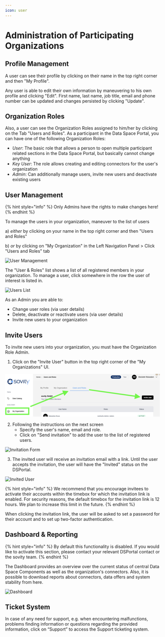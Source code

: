 ```yaml
---
icon: user
---
```


# Administration of Participating Organizations

## Profile Management

A user can see their profile by clicking on their name in the top right corner and then "My Profile".

Any user is able to edit their own information by maneuvering to his own profile and clicking "Edit".
First name, last name, job title, email and phone number can be updated and changes persisted by clicking "Update".

## Organization Roles
Also, a user can see the Organization Roles assigned to him/her by clicking on the Tab "Users and Roles".
As a participant in the Data Space Portal, you can have one of the following Organization Roles:

- _User_: The basic role that allows a person to open multiple participant related sections in the Data Space Portal, but basically cannot change anything
- _Key User_: The role allows creating and editing connectors for the user's organization
- _Admin_: Can additionally manage users, invite new users and deactivate existing users

## User Management

{% hint style="info" %} Only Admins have the rights to make changes here! {% endhint %}

To manage the users in your organization, maneuver to the list of users

a) _either_ by clicking on your name in the top right corner and then "Users and Roles"

b) _or_ by clicking on "My Organization" in the Left Navigation Panel > Click "Users and Roles" tab

![User Management](images/user-management.png)

The "User & Roles" list shows a list of all registered members in your organization.
To manage a user, click somewhere in the row the user of interest is listed in.

![Users List](images/users-list.png)

As an Admin you are able to:

- Change user roles (via user details)
- Delete, deactivate or reactivate users (via user details)
- Invite new users to your organization

## Invite Users

To invite new users into your organization, you must have the Organization Role Admin.

1. Click on the "Invite User" button in the top right corner of the "My Organizations" UI.

![Organizations Page](images/admin-1.png)

2. Following the instructions on the next screen
   - Specify the user's name, email and role.
   - Click on "Send invitation" to add the user to the list of registered users.

![Invitation Form](images/invitation-form.png)

3. The invited user will receive an invitation email with a link. Until the user accepts the invitation, the user will have the "Invited" status on the DSPortal.

![Invited User](images/invited-user.png)

{% hint style="info" %} We recommend that you encourage invitees to activate their accounts within the timebox for which the invitation link is enabled. For security reasons, the default timebox for the invitation link is 12 hours. We plan to increase this limit in the future. {% endhint %}

When clicking the invitation link, the user will be asked to set a password for their account and to set up two-factor authentication.

## Dashboard & Reporting

{% hint style="info" %} By default this functionality is disabled. If you would like to activate this section, please contact your relevant DSPortal contact or the sovity team. {% endhint %}

The Dashboard provides an overview over the current status of central Data Space Components as well as the organization's connectors.
Also, it is possible to download reports about connectors, data offers and system stability from here.

![Dashboard](images/dashboard.png)

## Ticket System

In case of any need for support, e.g. when encountering malfunctions, problems finding information or questions regarding the provided information, click on “Support” to access the Support ticketing system.
